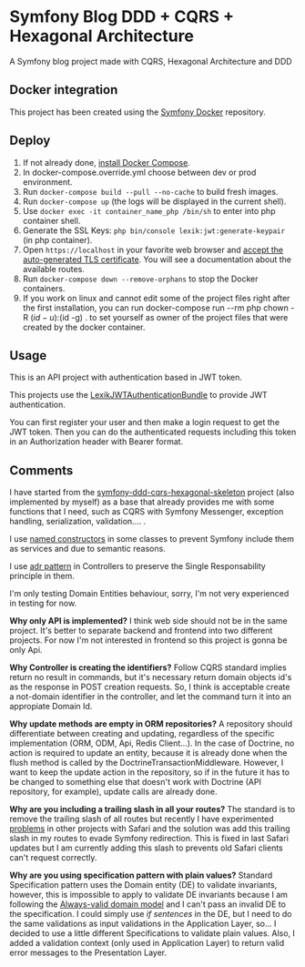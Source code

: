 #  Symfony Blog DDD + CQRS + Hexagonal Architecture

A Symfony blog project made with CQRS, Hexagonal Architecture and DDD

## Docker integration

This project has been created using the [Symfony Docker](https://github.com/dunglas/symfony-docker) repository.


## Deploy

1. If not already done, [install Docker Compose](https://docs.docker.com/compose/install/).
2. In docker-compose.override.yml choose between dev or prod environment.
3. Run `docker-compose build --pull --no-cache` to build fresh images.
4. Run `docker-compose up` (the logs will be displayed in the current shell).
5. Use `docker exec -it container_name_php /bin/sh` to enter into php container shell.
6. Generate the SSL Keys: `php bin/console lexik:jwt:generate-keypair` (in php container).
7. Open `https://localhost` in your favorite web browser and [accept the auto-generated TLS certificate](https://stackoverflow.com/a/15076602/1352334). You will see a documentation about the available routes.
8. Run `docker-compose down --remove-orphans` to stop the Docker containers.
9. If you work on linux and cannot edit some of the project files right after the first installation, you can run 
docker-compose run --rm php chown -R $(id -u):$(id -g) . to set yourself as owner of the project files that were 
created by the docker container.

## Usage
This is an API project with authentication based in JWT token.

This projects use the [LexikJWTAuthenticationBundle](https://github.com/lexik/LexikJWTAuthenticationBundle) to provide JWT authentication.

You can first register your user and then make a login request to get the JWT token.
Then you can do the authenticated requests including this token in an Authorization header with Bearer format.

## Comments

I have started from the [symfony-ddd-cqrs-hexagonal-skeleton](https://github.com/lcavero/symfony-ddd-cqrs-hexagonal-skeleton)
 project (also implemented by myself) as a base that already provides me with some functions that I need, such as CQRS
with Symfony Messenger, exception handling, serialization, validation.... .

I use [named constructors](https://verraes.net/2014/06/named-constructors-in-php/) in some classes to prevent Symfony 
include them as services and due to semantic reasons.

I use [adr pattern](https://en.wikipedia.org/wiki/Action%E2%80%93domain%E2%80%93responder) in Controllers to preserve 
the Single Responsability principle in them.

I'm only testing Domain Entities behaviour, sorry, I'm not very experienced in testing for now.

**Why only API is implemented?**
I think web side should not be in the same project. It's better to separate backend and frontend into two different projects.
For now I'm not interested in frontend so this project is gonna be only Api.


**Why Controller is creating the identifiers?**
Follow CQRS standard implies return no result in commands, but it's necessary return domain objects id's as the response 
in POST creation requests. So, I think is acceptable create a not-domain identifier in the controller, and let the 
command turn it into an appropiate Domain Id.

**Why update methods are empty in ORM repositories?**
A repository should differentiate between creating and updating, regardless of the specific implementation 
(ORM, ODM, Api, Redis Client...). In the case of Doctrine, no action is required to update an entity, because
it is already done when the flush method is called by the DoctrineTransactionMiddleware. 
However, I want to keep the update action in the repository, so if in the future it has to be changed to 
something else that doesn't work with Doctrine (API repository, for example), update calls are already done.

**Why are you including a trailing slash in all your routes?** The standard is to remove the trailing slash of all routes 
but recently I have experimented [problems](https://stackoverflow.com/questions/71311305/how-to-prevent-safari-from-dropping-the-authorization-header-when-following-a-sa) 
in other projects with Safari and the solution was add this trailing slash in my routes to evade Symfony redirection.
This is fixed in last Safari updates but I am currently adding this slash to prevents old Safari clients can't request correctly.

**Why are you using specification pattern with plain values?**
Standard Specification pattern uses the Domain entity (DE) to validate invariants, however, this is impossible to apply to validate
DE invariants because I am following the [Always-valid domain model](https://enterprisecraftsmanship.com/posts/always-valid-vs-not-always-valid-domain-model/)
and I can't pass an invalid DE to the specification. I could simply use *if sentences* in the DE, but I need to do the same validations as
input validations in the Application Layer, so... I decided to use a little different Specifications to validate plain values. 
Also, I added a validation context (only used in Application Layer) to return valid error messages to the Presentation Layer.

